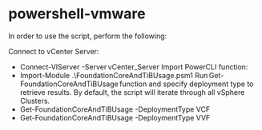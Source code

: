# powershell-vmware

In order to use the script, perform the following:

Connect to vCenter Server:
- Connect-VIServer -Server vCenter_Server 
Import PowerCLI function: 
- Import-Module .\FoundationCoreAndTiBUsage.psm1 
Run Get-FoundationCoreAndTiBUsage function and specify deployment type to retrieve results. By default, the script will iterate through all vSphere Clusters.
- Get-FoundationCoreAndTiBUsage -DeploymentType VCF
- Get-FoundationCoreAndTiBUsage -DeploymentType VVF 
